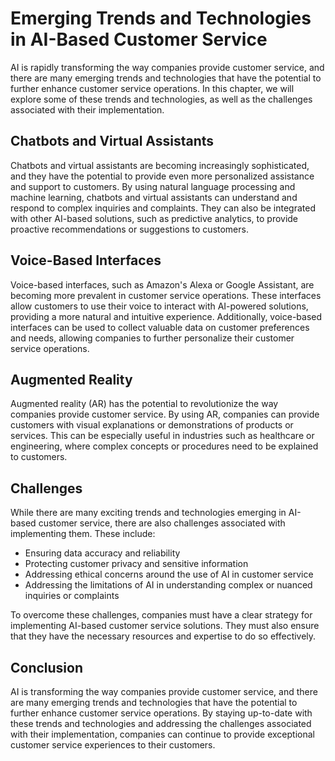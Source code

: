 Emerging Trends and Technologies in AI-Based Customer Service
========================================================================================================

AI is rapidly transforming the way companies provide customer service, and there are many emerging trends and technologies that have the potential to further enhance customer service operations. In this chapter, we will explore some of these trends and technologies, as well as the challenges associated with their implementation.

Chatbots and Virtual Assistants
-------------------------------

Chatbots and virtual assistants are becoming increasingly sophisticated, and they have the potential to provide even more personalized assistance and support to customers. By using natural language processing and machine learning, chatbots and virtual assistants can understand and respond to complex inquiries and complaints. They can also be integrated with other AI-based solutions, such as predictive analytics, to provide proactive recommendations or suggestions to customers.

Voice-Based Interfaces
----------------------

Voice-based interfaces, such as Amazon's Alexa or Google Assistant, are becoming more prevalent in customer service operations. These interfaces allow customers to use their voice to interact with AI-powered solutions, providing a more natural and intuitive experience. Additionally, voice-based interfaces can be used to collect valuable data on customer preferences and needs, allowing companies to further personalize their customer service operations.

Augmented Reality
-----------------

Augmented reality (AR) has the potential to revolutionize the way companies provide customer service. By using AR, companies can provide customers with visual explanations or demonstrations of products or services. This can be especially useful in industries such as healthcare or engineering, where complex concepts or procedures need to be explained to customers.

Challenges
----------

While there are many exciting trends and technologies emerging in AI-based customer service, there are also challenges associated with implementing them. These include:

* Ensuring data accuracy and reliability
* Protecting customer privacy and sensitive information
* Addressing ethical concerns around the use of AI in customer service
* Addressing the limitations of AI in understanding complex or nuanced inquiries or complaints

To overcome these challenges, companies must have a clear strategy for implementing AI-based customer service solutions. They must also ensure that they have the necessary resources and expertise to do so effectively.

Conclusion
----------

AI is transforming the way companies provide customer service, and there are many emerging trends and technologies that have the potential to further enhance customer service operations. By staying up-to-date with these trends and technologies and addressing the challenges associated with their implementation, companies can continue to provide exceptional customer service experiences to their customers.
